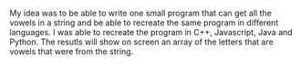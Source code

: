 My idea was to be able to write one small program that can get all the vowels in a string and be able to recreate the same program in different languages.
I was able to recreate the program in C++, Javascript, Java and Python. The resutls will show on screen an array of the letters that are vowels that were from the string.

